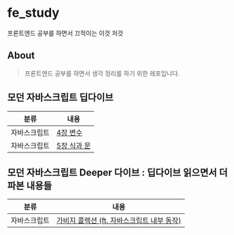 # fe_study

프론트엔드 공부를 하면서 끄적이는 이것 저것

## About

> 프론트엔드 공부를 하면서 생각 정리를 하기 위한 레포입니다.

## 모던 자바스크립트 딥다이브

| 분류         | 내용                                                                                                                  |
| ------------ | --------------------------------------------------------------------------------------------------------------------- |
| 자바스크립트 | [4장 변수](https://github.com/Pyotato/fe_study/blob/main/modern_javascrip_deep_dive/4_variable.md)                    |
| 자바스크립트 | [5장 식과 문](https://github.com/Pyotato/fe_study/blob/main/modern_javascrip_deep_dive/5_expression_and_statement.md) |

## 모던 자바스크립트 Deeper 다이브 : 딥다이브 읽으면서 더 파본 내용들

| 분류         | 내용                                                                                                                                              |
| ------------ | ------------------------------------------------------------------------------------------------------------------------------------------------- |
| 자바스크립트 | [가비지 콜렉션 (ft. 자바스크립트 내부 동작)](https://github.com/Pyotato/fe_study/blob/main/modern_javascript_deeper_dive/1_garbage_collection.md) |
